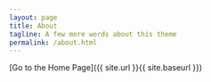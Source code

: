 ```yaml
---
layout: page
title: About
tagline: A few more words about this theme
permalink: /about.html
---
```





[Go to the Home Page]({{ site.url }}{{ site.baseurl }})
